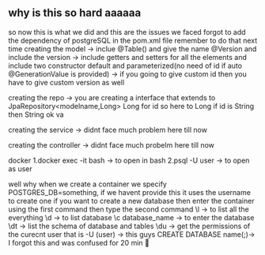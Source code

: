 ## why is this so hard aaaaaa
so now this is what we did and this are the issues we faced 
forgot to add the dependency of postgreSQL in the pom.xml file remember to do that next time
creating the model
-> inclue @Table() and give the name @Version and include the version 
-> include getters and setters for all the elements and include two constructor default and parameterized(no need of id if auto @GenerationValue is provided)
-> if you going to give custom id then you have to give custom version as well

creating the repo
-> you are creating a interface that extends to JpaRepository<modelname,Long> Long for id so here to Long if id is String then String ok va

creating the service
-> didnt face much problem here till now

creating the controller
-> didnt face much probelm here till now

docker
1.docker exec -it <container-name> bash -> to open in bash 
2.psql -U user -> to open as user

well why when we create a container we specify POSTGRES_DB=something, if we havent provide this it uses the username to create one
if you want to create a new database then enter the container using the first command then type the second command
\l -> to list all the everything
\d -> to list  database 
\c database_name -> to enter the database
\dt -> list the schema of database and tables
\du -> get the permissions of the curecnt user that is -U (user) -> this guys
CREATE DATABASE name(;)-> I forgot this and was confused for 20 min 🥲

